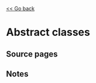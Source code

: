 [<< Go back](https://artoasmith.github.io/sf-preps/)

# Abstract classes

## Source pages

## Notes
